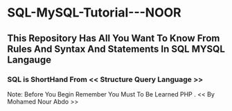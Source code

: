 # SQL-MySQL-Tutorial---NOOR
## This Repository Has All You Want To Know From Rules And Syntax And Statements In SQL MYSQL Langauge
### SQL is ShortHand From << Structure Query Language >>

Note: Before You Begin Remember You Must To Be Learned PHP .
<< By Mohamed Nour Abdo >>
